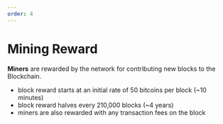 ```yaml
---
order: 4
---
```


# Mining Reward

**Miners** are rewarded by the network for contributing new blocks to the Blockchain.

- block reward starts at an initial rate of 50 bitcoins per block (~10 minutes)
- block reward halves every 210,000 blocks (~4 years)
- miners are also rewarded with any transaction fees on the block